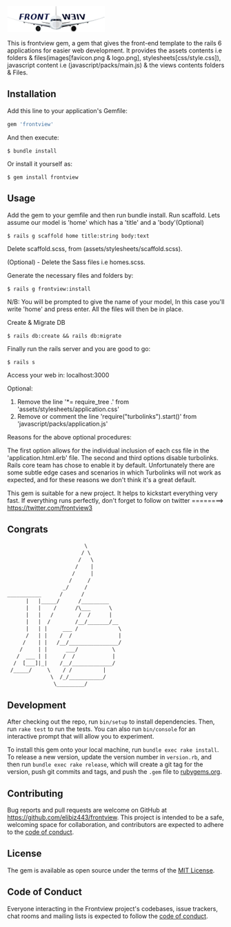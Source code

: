 ![alt text](logo/logo.png)

This is frontview gem, a gem that gives the front-end template to the rails 6 applications for easier web development. It provides the assets contents i.e folders & files(images[favicon.png & logo.png], stylesheets[css/style.css]), javascript content i.e (javascript/packs/main.js) & the views contents folders & Files.

## Installation

Add this line to your application's Gemfile:

```ruby
gem 'frontview'
```

And then execute:

```
$ bundle install
```

Or install it yourself as:

```
$ gem install frontview
```

## Usage

Add the gem to your gemfile and then run bundle install.
Run scaffold. Lets assume our model is 'home' which has a 'title' and a 'body'(Optional)

```
$ rails g scaffold home title:string body:text
```

Delete scaffold.scss, from (assets/stylesheets/scaffold.scss).

(Optional) - Delete the Sass files i.e homes.scss.

Generate the necessary files and folders by:

```
$ rails g frontview:install
```

N/B: You will be prompted to give the name of your model,
In this case you'll write 'home' and press enter. All the files will then be in place. 

Create & Migrate DB

```
$ rails db:create && rails db:migrate
```

Finally run the rails server and you are good to go:

```
$ rails s
```

Access your web in: localhost:3000

Optional:
1. Remove the line '*= require_tree .' from 'assets/stylesheets/application.css'
2. Remove or comment the line 'require("turbolinks").start()' from 'javascript/packs/application.js'

Reasons for the above optional procedures:

The first option allows for the individual inclusion of each css file in the 'application.html.erb' file.
The second and third options disable turbolinks. Rails core team has chose to enable it by default. Unfortunately there are some subtle edge cases and scenarios in which Turbolinks will not work as expected, and for these reasons we don't think it's a great default.

This gem is suitable for a new project. It helps to kickstart everything very fast. 
If everything runs perfectly, don't forget to follow on twitter ========> https://twitter.com/frontview3

## Congrats

                             \
                            / \
                           /   \
                          /    |
                         /     |
                        /     /
                      _/     /
    ___________      /      /
          |   |_____/      /_________
          |   |    /      /\___      \
          |   |   /        /  /      |
          |   |  /        /__/_______/__
          |   | |     ___ /             \
          /   | |    /  /               |
         /    | |   /__/________________/
        /     | |      ___/           \
       /  ___ | |     /  /            |
      /  [___]|_|    /__/_____________/
     /_____/     \    / /          |   
                  \  /_/___________/
                   \_________/

## Development

After checking out the repo, run `bin/setup` to install dependencies. Then, run `rake test` to run the tests. You can also run `bin/console` for an interactive prompt that will allow you to experiment.

To install this gem onto your local machine, run `bundle exec rake install`. To release a new version, update the version number in `version.rb`, and then run `bundle exec rake release`, which will create a git tag for the version, push git commits and tags, and push the `.gem` file to [rubygems.org](https://rubygems.org).

## Contributing

Bug reports and pull requests are welcome on GitHub at https://github.com/elibiz443/frontview. This project is intended to be a safe, welcoming space for collaboration, and contributors are expected to adhere to the [code of conduct](https://github.com/elibiz443/frontview/blob/master/CODE_OF_CONDUCT.md).


## License

The gem is available as open source under the terms of the [MIT License](https://opensource.org/licenses/MIT).

## Code of Conduct

Everyone interacting in the Frontview project's codebases, issue trackers, chat rooms and mailing lists is expected to follow the [code of conduct](https://github.com/elibiz443/frontview/blob/master/CODE_OF_CONDUCT.md).
